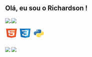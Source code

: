 ## Olá, eu sou o Richardson !

<div>
  <a href="https://github.com/anuraghazra/github-readme-stats">
    <img "height=180cm" align="center" src="https://github-readme-stats.vercel.app/api/?username=rich4rds0n&show_icons=true&include_all_commits=true&theme=merko&locale=pt-br"/>
  </a>
  <a href="https://github.com/anuraghazra/convoychat">
    <img height="180cm" align="center" src="https://github-readme-stats.vercel.app/api/top-langs/?username=rich4rds0n&layout=compact&theme=merko&locale=pt-br"/>
  </a>
</div>

<div style="display: inline_block"><br>
  <img align="center" alt="HTML" height="30" width="40" src="https://raw.githubusercontent.com/devicons/devicon/master/icons/html5/html5-original.svg">
  <img align="center" alt="CSS" height="30" width="40" src="https://raw.githubusercontent.com/devicons/devicon/master/icons/css3/css3-original.svg">
  <img align="center" alt="Rafa-Python" height="30" width="40" src="https://raw.githubusercontent.com/devicons/devicon/master/icons/python/python-original.svg">
</div>

##

<div>
  <a href="https://instagram.com/_richards0n_" target="_blank"><img src="https://img.shields.io/badge/-Instagram-%23E4405F?style=for-the-badge&logo=instagram&logoColor=white" target="_blank"></a>
  <a href = "mailto:richardsonagostinho@gmail.com"><img src="https://img.shields.io/badge/-Gmail-%23333?style=for-the-badge&logo=gmail&logoColor=white" target="_blank"></a>
</div>
